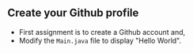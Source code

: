  ## Create your Github profile

* First assignment is to create a Github account and,
* Modify the ```Main.java``` file to display "Hello World".
  
